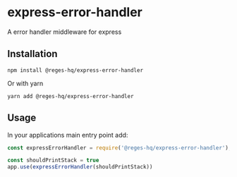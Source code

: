 express-error-handler
=========

A error handler middleware for express

## Installation

`npm install @reges-hq/express-error-handler`

Or with yarn

`yarn add @reges-hq/express-error-handler`


## Usage

In your applications main entry point add:

```javascript
const expressErrorHandler = require('@reges-hq/express-error-handler');

const shouldPrintStack = true
app.use(expressErrorHandler(shouldPrintStack))
```
